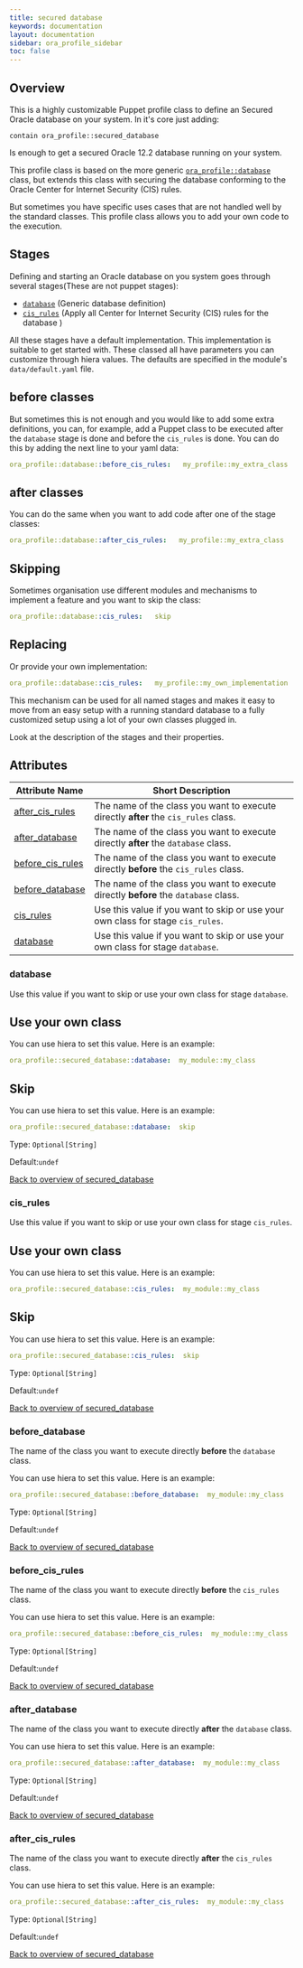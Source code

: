 ```yaml
---
title: secured database
keywords: documentation
layout: documentation
sidebar: ora_profile_sidebar
toc: false
---
```

## Overview

This is a highly customizable Puppet profile class to define an Secured Oracle database on your system. In it's core just adding:

```
contain ora_profile::secured_database
```

Is enough to get a secured Oracle 12.2 database running on your system.

This profile class is based on the more generic [`ora_profile::database`](./database.html) class, but extends this class with securing the database conforming to the Oracle Center for Internet Security (CIS) rules.

But sometimes you have specific uses cases that are not handled well by the standard classes. This profile class allows you to add your own code to the execution.

## Stages

Defining and starting an Oracle database on you system goes through several stages(These are not puppet stages):

- [`database`](./database.html)         (Generic database definition)
- [`cis_rules`](./cis_rules.html)       (Apply all Center for Internet Security (CIS) rules for the database )

All these stages have a default implementation. This implementation is suitable to get started with. These classed all have parameters you can customize through hiera values. The defaults are specified in the module's `data/default.yaml` file. 

## before classes

But sometimes this is not enough and you would like to add some extra definitions, you can, for example, add a Puppet class to be executed after the `database` stage is done and before the `cis_rules` is done. You can do this by adding the next line to your yaml data:

```yaml
ora_profile::database::before_cis_rules:   my_profile::my_extra_class
```

## after classes

You can do the same when you want to add code after one of the stage classes:

```yaml
ora_profile::database::after_cis_rules:   my_profile::my_extra_class
```

## Skipping

Sometimes organisation use different modules and mechanisms to implement a feature and you want to skip the class:

```yaml
ora_profile::database::cis_rules:   skip
```

## Replacing

Or provide your own implementation:

```yaml
ora_profile::database::cis_rules:   my_profile::my_own_implementation
```

This mechanism can be used for all named stages and makes it easy to move from an easy setup with a running standard database to a fully customized setup using a lot of your own classes plugged in.

Look at the description of the stages and their properties.





## Attributes



Attribute Name                                         | Short Description                                                                    |
------------------------------------------------------ | ------------------------------------------------------------------------------------ |
[after_cis_rules](#secured_database_after_cis_rules)   | The name of the class you want to execute directly **after** the `cis_rules` class.  |
[after_database](#secured_database_after_database)     | The name of the class you want to execute directly **after** the `database` class.   |
[before_cis_rules](#secured_database_before_cis_rules) | The name of the class you want to execute directly **before** the `cis_rules` class. |
[before_database](#secured_database_before_database)   | The name of the class you want to execute directly **before** the `database` class.  |
[cis_rules](#secured_database_cis_rules)               | Use this value if you want to skip or use your own class for stage `cis_rules`.      |
[database](#secured_database_database)                 | Use this value if you want to skip or use your own class for stage `database`.       |




### database<a name='secured_database_database'>

Use this value if you want to skip or use your own class for stage `database`.

## Use your own class

You can use hiera to set this value. Here is an example:

```yaml
ora_profile::secured_database::database:  my_module::my_class
```

## Skip

You can use hiera to set this value. Here is an example:

```yaml
ora_profile::secured_database::database:  skip
```

Type: `Optional[String]`

Default:`undef`

[Back to overview of secured_database](#attributes)

### cis_rules<a name='secured_database_cis_rules'>

Use this value if you want to skip or use your own class for stage `cis_rules`.

## Use your own class

You can use hiera to set this value. Here is an example:

```yaml
ora_profile::secured_database::cis_rules:  my_module::my_class
```

## Skip

You can use hiera to set this value. Here is an example:

```yaml
ora_profile::secured_database::cis_rules:  skip
```

Type: `Optional[String]`

Default:`undef`

[Back to overview of secured_database](#attributes)

### before_database<a name='secured_database_before_database'>

The name of the class you want to execute directly **before** the `database` class.

You can use hiera to set this value. Here is an example:

```yaml
ora_profile::secured_database::before_database:  my_module::my_class
```

Type: `Optional[String]`

Default:`undef`

[Back to overview of secured_database](#attributes)

### before_cis_rules<a name='secured_database_before_cis_rules'>

The name of the class you want to execute directly **before** the `cis_rules` class.

You can use hiera to set this value. Here is an example:

```yaml
ora_profile::secured_database::before_cis_rules:  my_module::my_class
```

Type: `Optional[String]`

Default:`undef`

[Back to overview of secured_database](#attributes)

### after_database<a name='secured_database_after_database'>

The name of the class you want to execute directly **after** the `database` class.

You can use hiera to set this value. Here is an example:

```yaml
ora_profile::secured_database::after_database:  my_module::my_class
```

Type: `Optional[String]`

Default:`undef`

[Back to overview of secured_database](#attributes)

### after_cis_rules<a name='secured_database_after_cis_rules'>

The name of the class you want to execute directly **after** the `cis_rules` class.

You can use hiera to set this value. Here is an example:

```yaml
ora_profile::secured_database::after_cis_rules:  my_module::my_class
```

Type: `Optional[String]`

Default:`undef`

[Back to overview of secured_database](#attributes)
